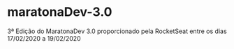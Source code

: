 # maratonaDev-3.0
3ª Edição do MaratonaDev 3.0 proporcionado pela RocketSeat entre os dias 17/02/2020 a 19/02/2020
